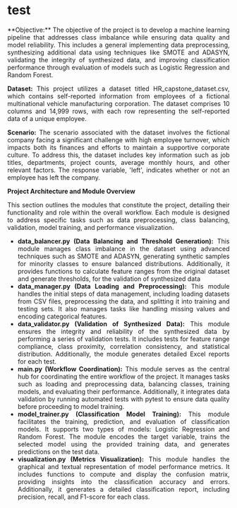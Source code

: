 # test

<div style="text-align: justify;">
**Objective:** The objective of the project is to develop a machine learning pipeline that addresses class imbalance while ensuring data quality and model reliability. This includes a general implementing data preprocessing, synthesizing additional data using techniques like SMOTE and ADASYN, validating the integrity of synthesized data, and improving classification performance through evaluation of models such as Logistic Regression and Random Forest.

**Dataset:** This project utilizes a dataset titled HR_capstone_dataset.csv, which contains self-reported information from employees of a fictional multinational vehicle manufacturing corporation. The dataset comprises 10 columns and 14,999 rows, with each row representing the self-reported data of a unique employee.

**Scenario:** The scenario associated with the dataset involves the fictional company facing a significant challenge with high employee turnover, which impacts both its finances and efforts to maintain a supportive corporate culture. To address this, the dataset includes key information such as job titles, departments, project counts, average monthly hours, and other relevant factors. The response variable, 'left', indicates whether or not an employee has left the company.

**Project Architecture and Module Overview**

This section outlines the modules that constitute the project, detailing their functionality and role within the overall workflow. Each module is designed to address specific tasks such as data preprocessing, class balancing, validation, model training, and performance visualization.

- **data_balancer.py (Data Balancing and Threshold Generation):** This module manages class imbalance in the dataset using advanced techniques such as SMOTE and ADASYN, generating synthetic samples for minority classes to ensure balanced distributions. Additionally, it provides functions to calculate feature ranges from the original dataset and generate thresholds, for the validation of synthesized data
- **data_manager.py (Data Loading and Preprocessing):** This module handles the initial steps of data management, including loading datasets from CSV files, preprocessing the data, and splitting it into training and testing sets. It also manages tasks like handling missing values and encoding categorical features.
- **data_validator.py (Validation of Synthesized Data):** This module ensures the integrity and reliability of the synthesized data by performing a series of validation tests. It includes tests for feature range compliance, class proximity, correlation consistency, and statistical distribution. Additionally, the module generates detailed Excel reports for each test.
- **main.py (Workflow Coordination):** This module serves as the central hub for coordinating the entire workflow of the project. It manages tasks such as loading and preprocessing data, balancing classes, training models, and evaluating their performance. Additionally, it integrates data validation by running automated tests with pytest to ensure data quality before proceeding to model training.
- **model_trainer.py (Classification Model Training):** This module facilitates the training, prediction, and evaluation of classification models. It supports two types of models: Logistic Regression and Random Forest. The module encodes the target variable, trains the selected model using the provided training data, and generates predictions on the test data.
- **visualization.py (Metrics Visualization):** This module handles the graphical and textual representation of model performance metrics. It includes functions to compute and display the confusion matrix, providing insights into the classification accuracy and errors. Additionally, it generates a detailed classification report, including precision, recall, and F1-score for each class.
</div>
